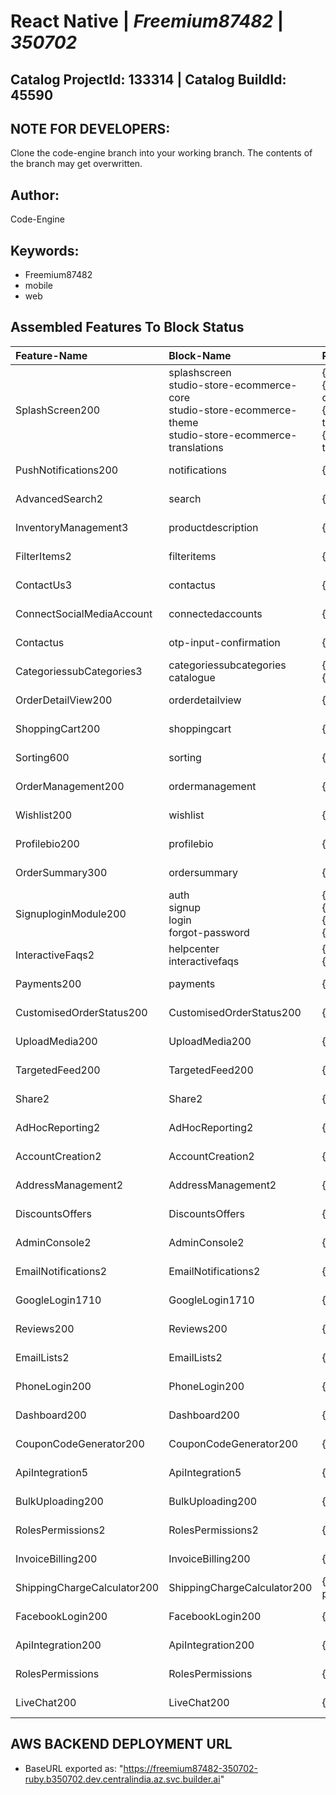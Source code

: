 # **React Native** | _**Freemium87482**_ | _**350702**_

## **Catalog ProjectId: 133314** | **Catalog BuildId: 45590**

## NOTE FOR DEVELOPERS:
Clone the code-engine branch into your working branch. The contents of the branch may get overwritten.
## Author:
Code-Engine
## Keywords:
 - Freemium87482
 - mobile
 - web
## Assembled Features To Block Status

| **Feature-Name**        | **Block-Name**        | **Path**  | **Status**  |
|:-------------|:-------------|:-------------|:-------------|
| SplashScreen200      | splashscreen<br>studio-store-ecommerce-core<br>studio-store-ecommerce-theme<br>studio-store-ecommerce-translations<br>      | {+packages/blocks/splashscreen+}<br>{+packages/blocks/studio-store-ecommerce-core+}<br>{+packages/blocks/studio-store-ecommerce-theme+}<br>{+packages/blocks/studio-store-ecommerce-translations+}<br> | {+Non-Empty+} |
| PushNotifications200      | notifications<br>      | {++}<br> | {+Non-Empty+} |
| AdvancedSearch2      | search<br>      | {++}<br> | {+Non-Empty+} |
| InventoryManagement3      | productdescription<br>      | {+packages/blocks/productdescription+}<br> | {+Non-Empty+} |
| FilterItems2      | filteritems<br>      | {+packages/blocks/filteritems+}<br> | {+Non-Empty+} |
| ContactUs3      | contactus<br>      | {+packages/blocks/contactus+}<br> | {+Non-Empty+} |
| ConnectSocialMediaAccount      | connectedaccounts<br>      | {+packages/blocks/connectedaccounts+}<br> | {+Non-Empty+} |
| Contactus      | otp-input-confirmation<br>      | {+packages/blocks/otp-input-confirmation+}<br> | {+Non-Empty+} |
| CategoriessubCategories3      | categoriessubcategories<br>catalogue<br>      | {+packages/blocks/categoriessubcategories+}<br>{++}<br> | {+Non-Empty+} |
| OrderDetailView200      | orderdetailview<br>      | {+packages/blocks/orderdetailview+}<br> | {+Non-Empty+} |
| ShoppingCart200      | shoppingcart<br>      | {+packages/blocks/shoppingcart+}<br> | {+Non-Empty+} |
| Sorting600      | sorting<br>      | {+packages/blocks/sorting+}<br> | {+Non-Empty+} |
| OrderManagement200      | ordermanagement<br>      | {+packages/blocks/ordermanagement+}<br> | {+Non-Empty+} |
| Wishlist200      | wishlist<br>      | {+packages/blocks/wishlist+}<br> | {+Non-Empty+} |
| Profilebio200      | profilebio<br>      | {+packages/blocks/profilebio+}<br> | {+Non-Empty+} |
| OrderSummary300      | ordersummary<br>      | {+packages/blocks/ordersummary+}<br> | {+Non-Empty+} |
| SignuploginModule200      | auth<br>signup<br>login<br>forgot-password<br>      | {+packages/blocks/auth+}<br>{+packages/blocks/signup+}<br>{+packages/blocks/login+}<br>{+packages/blocks/forgot-password+}<br> | {+Non-Empty+} |
| InteractiveFaqs2      | helpcenter<br>interactivefaqs<br>      | {+packages/blocks/helpcenter+}<br>{+packages/blocks/interactivefaqs+}<br> | {+Non-Empty+} |
| Payments200      | payments<br>      | {+packages/blocks/payments+}<br> | {+Non-Empty+} |
| CustomisedOrderStatus200      | CustomisedOrderStatus200      | {-packages/blocks/CustomisedOrderStatus200-} | {-Empty-} |
| UploadMedia200      | UploadMedia200      | {-packages/blocks/UploadMedia200-} | {-Empty-} |
| TargetedFeed200      | TargetedFeed200      | {-packages/blocks/TargetedFeed200-} | {-Empty-} |
| Share2      | Share2      | {-packages/blocks/Share2-} | {-Empty-} |
| AdHocReporting2      | AdHocReporting2      | {-packages/blocks/AdHocReporting2-} | {-Empty-} |
| AccountCreation2      | AccountCreation2      | {-packages/blocks/AccountCreation2-} | {-Empty-} |
| AddressManagement2      | AddressManagement2      | {-packages/blocks/AddressManagement2-} | {-Empty-} |
| DiscountsOffers      | DiscountsOffers      | {-packages/blocks/DiscountsOffers-} | {-Empty-} |
| AdminConsole2      | AdminConsole2      | {-packages/blocks/AdminConsole2-} | {-Empty-} |
| EmailNotifications2      | EmailNotifications2      | {-packages/blocks/EmailNotifications2-} | {-Empty-} |
| GoogleLogin1710      | GoogleLogin1710      | {-packages/blocks/GoogleLogin1710-} | {-Empty-} |
| Reviews200      | Reviews200      | {-packages/blocks/Reviews200-} | {-Empty-} |
| EmailLists2      | EmailLists2      | {-packages/blocks/EmailLists2-} | {-Empty-} |
| PhoneLogin200      | PhoneLogin200      | {-packages/blocks/PhoneLogin200-} | {-Empty-} |
| Dashboard200      | Dashboard200      | {-packages/blocks/Dashboard200-} | {-Empty-} |
| CouponCodeGenerator200      | CouponCodeGenerator200      | {-packages/blocks/CouponCodeGenerator200-} | {-Empty-} |
| ApiIntegration5      | ApiIntegration5      | {-packages/blocks/ApiIntegration5-} | {-Empty-} |
| BulkUploading200      | BulkUploading200      | {-packages/blocks/BulkUploading200-} | {-Empty-} |
| RolesPermissions2      | RolesPermissions2      | {-packages/blocks/RolesPermissions2-} | {-Empty-} |
| InvoiceBilling200      | InvoiceBilling200      | {-packages/blocks/InvoiceBilling200-} | {-Empty-} |
| ShippingChargeCalculator200      | ShippingChargeCalculator200      | {-packages/blocks/ShippingChargeCalculator200-} | {-Empty-} |
| FacebookLogin200      | FacebookLogin200      | {-packages/blocks/FacebookLogin200-} | {-Empty-} |
| ApiIntegration200      | ApiIntegration200      | {-packages/blocks/ApiIntegration200-} | {-Empty-} |
| RolesPermissions      | RolesPermissions      | {-packages/blocks/RolesPermissions-} | {-Empty-} |
| LiveChat200      | LiveChat200      | {-packages/blocks/LiveChat200-} | {-Empty-} |

## AWS BACKEND DEPLOYMENT URL
 - BaseURL exported as: "https://freemium87482-350702-ruby.b350702.dev.centralindia.az.svc.builder.ai"
